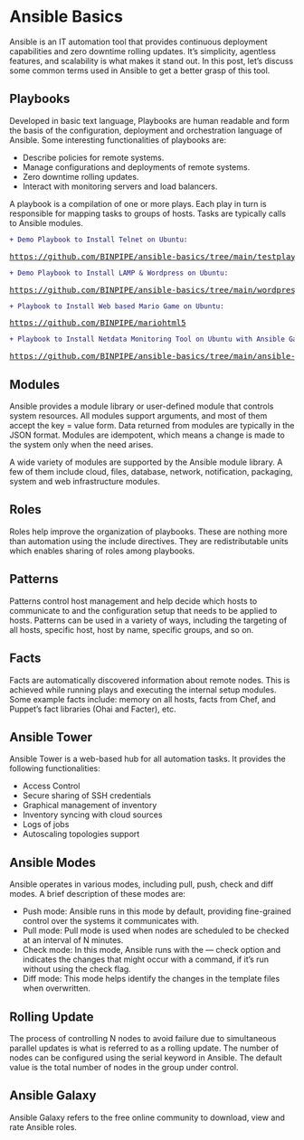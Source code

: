 # Ansible Basics

Ansible is an IT automation tool that provides continuous deployment capabilities and zero downtime rolling updates. It’s simplicity, agentless features, and scalability is what makes it stand out. In this post, let’s discuss some common terms used in Ansible to get a better grasp of this tool.

## **Playbooks**

Developed in basic text language, Playbooks are human readable and form the basis of the configuration, deployment and orchestration language of Ansible. Some interesting functionalities of playbooks are:

-   Describe policies for remote systems.
-   Manage configurations and deployments of remote systems.
-   Zero downtime rolling updates.
-   Interact with monitoring servers and load balancers.

A playbook is a compilation of one or more plays. Each play in turn is responsible for mapping tasks to groups of hosts. Tasks are typically calls to Ansible modules.

```diff
+ Demo Playbook to Install Telnet on Ubuntu:
```
  <pre>
<a href="https://github.com/BINPIPE/ansible-basics/tree/main/testplaybook">https://github.com/BINPIPE/ansible-basics/tree/main/testplaybook</a>
</pre>

```diff
+ Demo Playbook to Install LAMP & Wordpress on Ubuntu:
```
<pre>
<a href="https://github.com/BINPIPE/ansible-basics/tree/main/wordpressplaybook">https://github.com/BINPIPE/ansible-basics/tree/main/wordpressplaybook</a>
</pre>


```diff
+ Playbook to Install Web based Mario Game on Ubuntu:
```
<pre>
<a href="https://github.com/BINPIPE/mariohtml5">https://github.com/BINPIPE/mariohtml5</a>
</pre>

```diff
+ Playbook to Install Netdata Monitoring Tool on Ubuntu with Ansible Galaxy Roles:
```
<pre>
<a href="https://github.com/BINPIPE/ansible-basics/tree/main/ansible-galaxy">https://github.com/BINPIPE/ansible-basics/tree/main/ansible-galaxy</a>
</pre>


## **Modules**

Ansible provides a module library or user-defined module that controls system resources. All modules support arguments, and most of them accept the key = value form. Data returned from modules are typically in the JSON format. Modules are idempotent, which means a change is made to the system only when the need arises.

A wide variety of modules are supported by the Ansible module library. A few of them include cloud, files, database, network, notification, packaging, system and web infrastructure modules.

## **Roles**

Roles help improve the organization of playbooks. These are nothing more than automation using the include directives. They are redistributable units which enables sharing of roles among playbooks.

## **Patterns**

Patterns control host management and help decide which hosts to communicate to and the configuration setup that needs to be applied to hosts. Patterns can be used in a variety of ways, including the targeting of all hosts, specific host, host by name, specific groups, and so on.

## **Facts**

Facts are automatically discovered information about remote nodes. This is achieved while running plays and executing the internal setup modules. Some example facts include: memory on all hosts, facts from Chef, and Puppet’s fact libraries (Ohai and Facter), etc.

## **Ansible Tower**

Ansible Tower is a web-based hub for all automation tasks. It provides the following functionalities:

-   Access Control
-   Secure sharing of SSH credentials
-   Graphical management of inventory
-   Inventory syncing with cloud sources
-   Logs of jobs
-   Autoscaling topologies support

## **Ansible Modes**

Ansible operates in various modes, including pull, push, check and diff modes. A brief description of these modes are:

-   Push mode: Ansible runs in this mode by default, providing fine-grained control over the systems it communicates with.
-   Pull mode: Pull mode is used when nodes are scheduled to be checked at an interval of N minutes.
-   Check mode: In this mode, Ansible runs with the — check option and indicates the changes that might occur with a command, if it’s run without using the check flag.
-   Diff mode: This mode helps identify the changes in the template files when overwritten.

## **Rolling Update**

The process of controlling N nodes to avoid failure due to simultaneous parallel updates is what is referred to as a rolling update. The number of nodes can be configured using the serial keyword in Ansible. The default value is the total number of nodes in the group under control.

## **Ansible Galaxy**

Ansible Galaxy refers to the free online community to download, view and rate Ansible roles.
